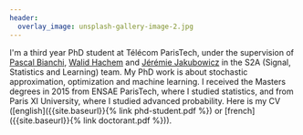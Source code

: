 ```yaml
---
header:
  overlay_image: unsplash-gallery-image-2.jpg
---
```



I'm a third year PhD student at Télécom ParisTech, under the supervision of [Pascal Bianchi](https://bianchi.wp.imt.fr/), [Walid Hachem](http://www-syscom.univ-mlv.fr/~whachem/) and [Jérémie Jakubowicz](http://www-public.tem-tsp.eu/~jakubowi/) in the S2A (Signal, Statistics and Learning) team. My PhD work is about stochastic approximation, optimization and machine learning. I received the Masters degrees in 2015 from ENSAE ParisTech, where I studied statistics, and from Paris XI University, where I studied advanced probability. Here is my CV ([english]({{site.baseurl}}{% link phd-student.pdf %}) or [french]({{site.baseurl}}{% link doctorant.pdf %})).

